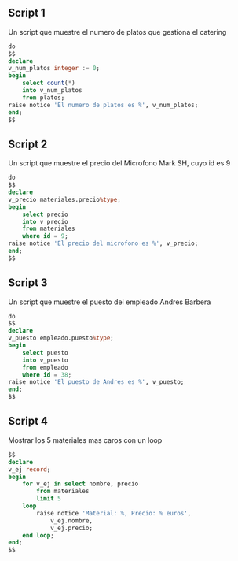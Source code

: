 ## Script 1
Un script que muestre el numero de platos que gestiona el catering 
```sql
do
$$
declare
v_num_platos integer := 0;
begin
	select count(*)
	into v_num_platos
	from platos;
raise notice 'El numero de platos es %', v_num_platos;
end;
$$
```

## Script 2
Un script que muestre el precio del Microfono Mark SH, cuyo id es 9
```sql
do
$$
declare
v_precio materiales.precio%type;
begin
	select precio
	into v_precio 
	from materiales
	where id = 9;
raise notice 'El precio del microfono es %', v_precio;
end;
$$
```

## Script 3
Un script que muestre el puesto del empleado Andres Barbera
```sql
do
$$
declare
v_puesto empleado.puesto%type;
begin
	select puesto
	into v_puesto 
	from empleado
	where id = 38;
raise notice 'El puesto de Andres es %', v_puesto;
end;
$$
```

## Script 4
Mostrar los 5 materiales mas caros con un loop
```sql
$$
declare
v_ej record;
begin
	for v_ej in select nombre, precio
		from materiales
		limit 5
	loop
		raise notice 'Material: %, Precio: % euros',
			v_ej.nombre,
			v_ej.precio;
	end loop;
end;
$$
```


